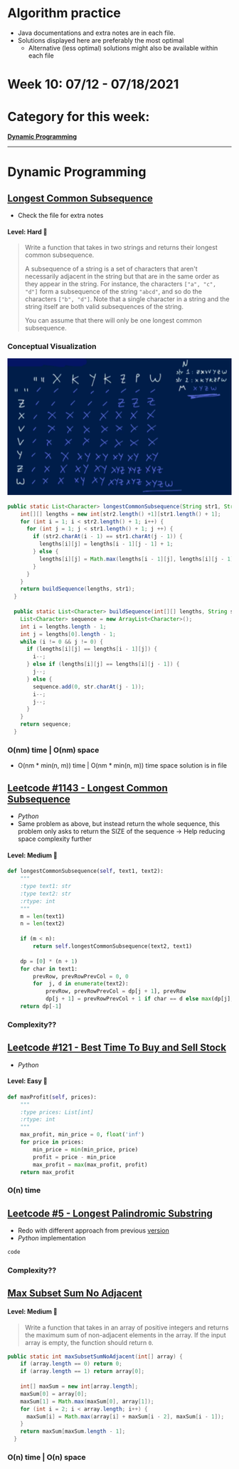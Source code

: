 # Algorithm practice

* Java documentations and extra notes are in each file.
* Solutions displayed here are preferably the most optimal
    * Alternative (less optimal) solutions might also be available within each 
    file

# Week 10: 07/12 - 07/18/2021

# Category for this week:
**[Dynamic Programming](#dynamic-programming)**<br>

---

# Dynamic Programming

## [Longest Common Subsequence](Dynamic%20Programming/src/main/java/LongestCommonSubsequence.java)
* Check the file for extra notes

#### Level: Hard 📕

> Write a function that takes in two strings and returns their longest common subsequence.
>
> A subsequence of a string is a set of characters that aren't necessarily adjacent in the string but that are in the same order as they appear in the string. For instance, the characters `["a", "c", "d"]` form a subsequence of the string `"abcd"`, and so do the characters `["b", "d"]`. Note that a single character in a string and the string itself are both valid subsequences of the string.
>
> You can assume that there will only be one longest common subsequence.

### Conceptual Visualization

![LCS Table](Dynamic%20Programming/src/main/java/LCS.png)

```java
public static List<Character> longestCommonSubsequence(String str1, String str2) {
    int[][] lengths = new int[str2.length() +1][str1.length() + 1];
    for (int i = 1; i < str2.length() + 1; i++) {
      for (int j = 1; j < str1.length() + 1; j ++) {
        if (str2.charAt(i - 1) == str1.charAt(j - 1)) {
          lengths[i][j] = lengths[i - 1][j - 1] + 1;
        } else {
          lengths[i][j] = Math.max(lengths[i - 1][j], lengths[i][j - 1]);
        }
      }
    }
    return buildSequence(lengths, str1);
  }

  public static List<Character> buildSequence(int[][] lengths, String str) {
    List<Character> sequence = new ArrayList<Character>();
    int i = lengths.length - 1;
    int j = lengths[0].length - 1;
    while (i != 0 && j != 0) {
      if (lengths[i][j] == lengths[i - 1][j]) {
        i--;
      } else if (lengths[i][j] == lengths[i][j - 1]) {
        j--;
      } else {
        sequence.add(0, str.charAt(j - 1));
        i--;
        j--;
      }
    }
    return sequence;
  }
```

### O(nm) time | O(nm) space
* O(nm * min(n, m)) time | O(nm * min(n, m)) time space solution is in file

## [Leetcode #1143 - Longest Common Subsequence](https://leetcode.com/problems/longest-common-subsequence/)
* *Python*
* Same problem as above, but instead return the whole sequence, this problem only asks to return the SIZE of the sequence -> Help reducing space complexity further

#### Level: Medium 📘

```python
def longestCommonSubsequence(self, text1, text2):
    """
    :type text1: str
    :type text2: str
    :rtype: int
    """
    m = len(text1)
    n = len(text2)
    
    if (m < n):
        return self.longestCommonSubsequence(text2, text1)
    
    dp = [0] * (n + 1)
    for char in text1:
        prevRow, prevRowPrevCol = 0, 0
        for  j, d in enumerate(text2):
            prevRow, prevRowPrevCol = dp[j + 1], prevRow
            dp[j + 1] = prevRowPrevCol + 1 if char == d else max(dp[j], prevRow)
    return dp[-1]
```

### Complexity??

## [Leetcode #121 - Best Time To Buy and Sell Stock](https://leetcode.com/problems/best-time-to-buy-and-sell-stock/)
* *Python*

#### Level: Easy 📗

```python
def maxProfit(self, prices):
    """
    :type prices: List[int]
    :rtype: int
    """
    max_profit, min_price = 0, float('inf')
    for price in prices:
        min_price = min(min_price, price)
        profit = price - min_price
        max_profit = max(max_profit, profit)
    return max_profit
```

### O(n) time

## [Leetcode #5 - Longest Palindromic Substring](https://leetcode.com/problems/longest-palindromic-substring/)
* Redo with different approach from previous [version](Strings/src/main/java/LongestPalindromicSubstring.java)
* *Python* implementation

```python
code
```

### Complexity??

## [Max Subset Sum No Adjacent](Dynamic%20Programming/src/main/java/MaxSubsetSumNoAdjacent.java)

#### Level: Medium 📘

> Write a function that takes in an array of positive integers and returns the maximum sum of non-adjacent elements in the array.
> If the input array is empty, the function should return `0`.

```java
public static int maxSubsetSumNoAdjacent(int[] array) {
    if (array.length == 0) return 0;
    if (array.length == 1) return array[0];
    
    int[] maxSum = new int[array.length];
    maxSum[0] = array[0];
    maxSum[1] = Math.max(maxSum[0], array[1]);
    for (int i = 2; i < array.length; i++) {
      maxSum[i] = Math.max(array[i] + maxSum[i - 2], maxSum[i - 1]);
    }
    return maxSum[maxSum.length - 1];
  }
```

### O(n) time | O(n) space